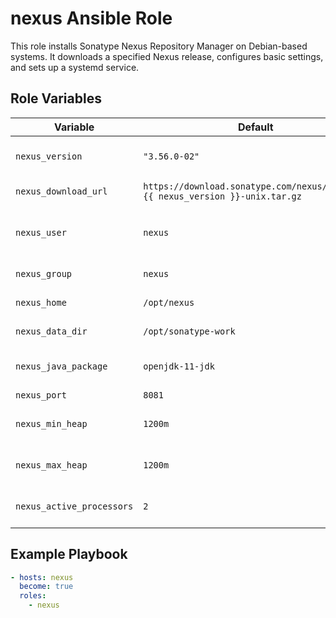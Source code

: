 # nexus Ansible Role

This role installs Sonatype Nexus Repository Manager on Debian-based systems. It downloads a specified Nexus release, configures basic settings, and sets up a systemd service.

## Role Variables

| Variable | Default | Description |
|----------|---------|-------------|
| `nexus_version` | `"3.56.0-02"` | Nexus version to install |
| `nexus_download_url` | `https://download.sonatype.com/nexus/3/nexus-{{ nexus_version }}-unix.tar.gz` | URL of the archive |
| `nexus_user` | `nexus` | System user running the service |
| `nexus_group` | `nexus` | Group for the service |
| `nexus_home` | `/opt/nexus` | Installation directory |
| `nexus_data_dir` | `/opt/sonatype-work` | Data directory |
| `nexus_java_package` | `openjdk-11-jdk` | Java package to install |
| `nexus_port` | `8081` | HTTP port |
| `nexus_min_heap` | `1200m` | JVM minimum heap |
| `nexus_max_heap` | `1200m` | JVM maximum heap |
| `nexus_active_processors` | `2` | JVM processors hint |

## Example Playbook

```yaml
- hosts: nexus
  become: true
  roles:
    - nexus
```
